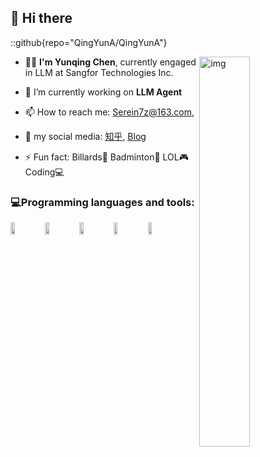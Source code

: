 ## 👋 Hi there

::github{repo="QingYunA/QingYunA"}

<img align="right" alt="img" src="https://s2.loli.net/2024/03/14/Jrd3yKiRFjaXD8Y.gif" width="40%" height="auto" />

- 👨‍💻 **I'm Yunqing Chen**, currently engaged in LLM at Sangfor Technologies Inc.
- 🔭 I’m currently working on **LLM Agent**

- 📫 How to reach me: Serein7z@163.com,
  
- 💬 my social media: [知乎](https://www.zhihu.com/people/chen-yun-qing-76), [Blog](https://yunqing.org/)
  
- ⚡ Fun fact: Billards🎱 Badminton🏸 LOL🎮 Coding💻  

### 💻Programming languages and tools: 
<div style="display: flex; flex-wrap: wrap; gap: 10px; align-items: center;">
  <img width="15%" src="https://www.vectorlogo.zone/logos/python/python-ar21.svg">
  <img width="15%" src="https://www.vectorlogo.zone/logos/pytorch/pytorch-ar21.svg">
  <img width="15%" src="https://www.vectorlogo.zone/logos/ubuntu/ubuntu-ar21.svg">
  <img width="15%" src="https://www.vectorlogo.zone/logos/vim/vim-ar21.svg">
  <img width="15%" src="https://www.vectorlogo.zone/logos/git-scm/git-scm-ar21.svg">
</div>